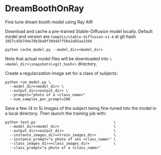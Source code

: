 # DreamBoothOnRay
Fine tune dream booth model using Ray AIR

Download and cache a pre-trained Stable-Diffusion model locally.
Default model and version are ``CompVis/stable-diffusion-v1-4``
at git hash ``3857c45b7d4e78b3ba0f39d4d7f50a2a05aa23d4``
```
python cache_model.py --model_dir=<model_dir>
```
Note that actual model files will be downloaded into
``\<model_dir>\snapshots\<git_hash>\`` directory.

Create a regularization image set for a class of subjects:
```
python run_model.py \
  --model_dir=<model_dir> \
  --output_dir=<output_dir> \
  --prompts="photo of a <class_name>"
  --num_samples_per_prompt=200
```

Save a few (4 to 5) images of the subject being fine-tuned into the
model in a local directory. Then launch the training job with:
```
python test.py                                    \
  --model_dir=<model_dir>                         \
  --output_dir=<output_dir>                       \
  --instance_images_dir=<train_images_dir>        \
  --instance_prompt="a photo of sks <class_name>" \
  --class_images_dir=<class_images_dir>           \
  --class_prompt="a photo of a <class_name>"
```
